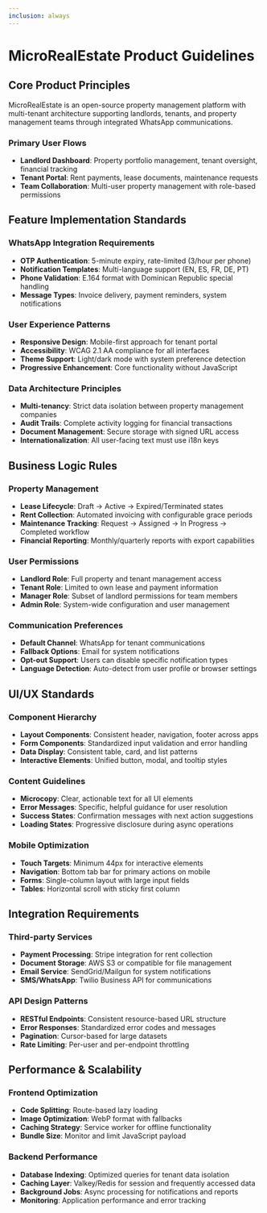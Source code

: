 ```yaml
---
inclusion: always
---
```


# MicroRealEstate Product Guidelines

## Core Product Principles

MicroRealEstate is an open-source property management platform with multi-tenant architecture supporting landlords, tenants, and property management teams through integrated WhatsApp communications.

### Primary User Flows
- **Landlord Dashboard**: Property portfolio management, tenant oversight, financial tracking
- **Tenant Portal**: Rent payments, lease documents, maintenance requests
- **Team Collaboration**: Multi-user property management with role-based permissions

## Feature Implementation Standards

### WhatsApp Integration Requirements
- **OTP Authentication**: 5-minute expiry, rate-limited (3/hour per phone)
- **Notification Templates**: Multi-language support (EN, ES, FR, DE, PT)
- **Phone Validation**: E.164 format with Dominican Republic special handling
- **Message Types**: Invoice delivery, payment reminders, system notifications

### User Experience Patterns
- **Responsive Design**: Mobile-first approach for tenant portal
- **Accessibility**: WCAG 2.1 AA compliance for all interfaces
- **Theme Support**: Light/dark mode with system preference detection
- **Progressive Enhancement**: Core functionality without JavaScript

### Data Architecture Principles
- **Multi-tenancy**: Strict data isolation between property management companies
- **Audit Trails**: Complete activity logging for financial transactions
- **Document Management**: Secure storage with signed URL access
- **Internationalization**: All user-facing text must use i18n keys

## Business Logic Rules

### Property Management
- **Lease Lifecycle**: Draft → Active → Expired/Terminated states
- **Rent Collection**: Automated invoicing with configurable grace periods
- **Maintenance Tracking**: Request → Assigned → In Progress → Completed workflow
- **Financial Reporting**: Monthly/quarterly reports with export capabilities

### User Permissions
- **Landlord Role**: Full property and tenant management access
- **Tenant Role**: Limited to own lease and payment information
- **Manager Role**: Subset of landlord permissions for team members
- **Admin Role**: System-wide configuration and user management

### Communication Preferences
- **Default Channel**: WhatsApp for tenant communications
- **Fallback Options**: Email for system notifications
- **Opt-out Support**: Users can disable specific notification types
- **Language Detection**: Auto-detect from user profile or browser settings

## UI/UX Standards

### Component Hierarchy
- **Layout Components**: Consistent header, navigation, footer across apps
- **Form Components**: Standardized input validation and error handling
- **Data Display**: Consistent table, card, and list patterns
- **Interactive Elements**: Unified button, modal, and tooltip styles

### Content Guidelines
- **Microcopy**: Clear, actionable text for all UI elements
- **Error Messages**: Specific, helpful guidance for user resolution
- **Success States**: Confirmation messages with next action suggestions
- **Loading States**: Progressive disclosure during async operations

### Mobile Optimization
- **Touch Targets**: Minimum 44px for interactive elements
- **Navigation**: Bottom tab bar for primary actions on mobile
- **Forms**: Single-column layout with large input fields
- **Tables**: Horizontal scroll with sticky first column

## Integration Requirements

### Third-party Services
- **Payment Processing**: Stripe integration for rent collection
- **Document Storage**: AWS S3 or compatible for file management
- **Email Service**: SendGrid/Mailgun for system notifications
- **SMS/WhatsApp**: Twilio Business API for communications

### API Design Patterns
- **RESTful Endpoints**: Consistent resource-based URL structure
- **Error Responses**: Standardized error codes and messages
- **Pagination**: Cursor-based for large datasets
- **Rate Limiting**: Per-user and per-endpoint throttling

## Performance & Scalability

### Frontend Optimization
- **Code Splitting**: Route-based lazy loading
- **Image Optimization**: WebP format with fallbacks
- **Caching Strategy**: Service worker for offline functionality
- **Bundle Size**: Monitor and limit JavaScript payload

### Backend Performance
- **Database Indexing**: Optimized queries for tenant data isolation
- **Caching Layer**: Valkey/Redis for session and frequently accessed data
- **Background Jobs**: Async processing for notifications and reports
- **Monitoring**: Application performance and error tracking